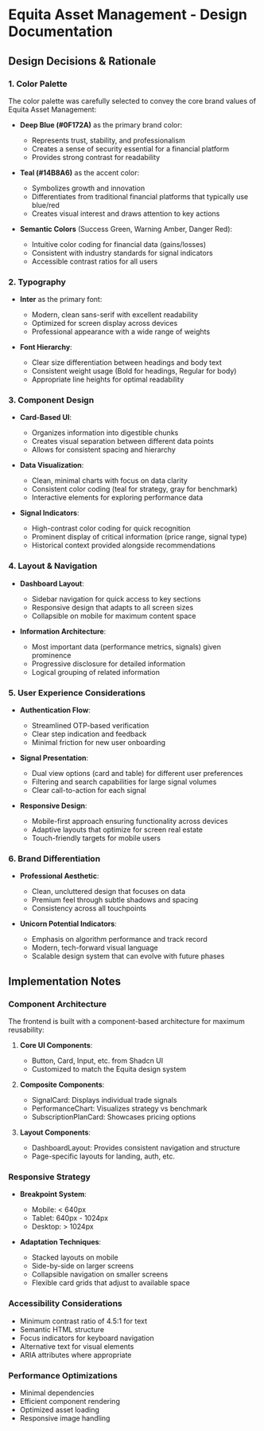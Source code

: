 # Equita Asset Management - Design Documentation

## Design Decisions & Rationale

### 1. Color Palette

The color palette was carefully selected to convey the core brand values of Equita Asset Management:

- **Deep Blue (#0F172A)** as the primary brand color:
  - Represents trust, stability, and professionalism
  - Creates a sense of security essential for a financial platform
  - Provides strong contrast for readability

- **Teal (#14B8A6)** as the accent color:
  - Symbolizes growth and innovation
  - Differentiates from traditional financial platforms that typically use blue/red
  - Creates visual interest and draws attention to key actions

- **Semantic Colors** (Success Green, Warning Amber, Danger Red):
  - Intuitive color coding for financial data (gains/losses)
  - Consistent with industry standards for signal indicators
  - Accessible contrast ratios for all users

### 2. Typography

- **Inter** as the primary font:
  - Modern, clean sans-serif with excellent readability
  - Optimized for screen display across devices
  - Professional appearance with a wide range of weights

- **Font Hierarchy**:
  - Clear size differentiation between headings and body text
  - Consistent weight usage (Bold for headings, Regular for body)
  - Appropriate line heights for optimal readability

### 3. Component Design

- **Card-Based UI**:
  - Organizes information into digestible chunks
  - Creates visual separation between different data points
  - Allows for consistent spacing and hierarchy

- **Data Visualization**:
  - Clean, minimal charts with focus on data clarity
  - Consistent color coding (teal for strategy, gray for benchmark)
  - Interactive elements for exploring performance data

- **Signal Indicators**:
  - High-contrast color coding for quick recognition
  - Prominent display of critical information (price range, signal type)
  - Historical context provided alongside recommendations

### 4. Layout & Navigation

- **Dashboard Layout**:
  - Sidebar navigation for quick access to key sections
  - Responsive design that adapts to all screen sizes
  - Collapsible on mobile for maximum content space

- **Information Architecture**:
  - Most important data (performance metrics, signals) given prominence
  - Progressive disclosure for detailed information
  - Logical grouping of related information

### 5. User Experience Considerations

- **Authentication Flow**:
  - Streamlined OTP-based verification
  - Clear step indication and feedback
  - Minimal friction for new user onboarding

- **Signal Presentation**:
  - Dual view options (card and table) for different user preferences
  - Filtering and search capabilities for large signal volumes
  - Clear call-to-action for each signal

- **Responsive Design**:
  - Mobile-first approach ensuring functionality across devices
  - Adaptive layouts that optimize for screen real estate
  - Touch-friendly targets for mobile users

### 6. Brand Differentiation

- **Professional Aesthetic**:
  - Clean, uncluttered design that focuses on data
  - Premium feel through subtle shadows and spacing
  - Consistency across all touchpoints

- **Unicorn Potential Indicators**:
  - Emphasis on algorithm performance and track record
  - Modern, tech-forward visual language
  - Scalable design system that can evolve with future phases

## Implementation Notes

### Component Architecture

The frontend is built with a component-based architecture for maximum reusability:

1. **Core UI Components**:
   - Button, Card, Input, etc. from Shadcn UI
   - Customized to match the Equita design system

2. **Composite Components**:
   - SignalCard: Displays individual trade signals
   - PerformanceChart: Visualizes strategy vs benchmark
   - SubscriptionPlanCard: Showcases pricing options

3. **Layout Components**:
   - DashboardLayout: Provides consistent navigation and structure
   - Page-specific layouts for landing, auth, etc.

### Responsive Strategy

- **Breakpoint System**:
  - Mobile: < 640px
  - Tablet: 640px - 1024px
  - Desktop: > 1024px

- **Adaptation Techniques**:
  - Stacked layouts on mobile
  - Side-by-side on larger screens
  - Collapsible navigation on smaller screens
  - Flexible card grids that adjust to available space

### Accessibility Considerations

- Minimum contrast ratio of 4.5:1 for text
- Semantic HTML structure
- Focus indicators for keyboard navigation
- Alternative text for visual elements
- ARIA attributes where appropriate

### Performance Optimizations

- Minimal dependencies
- Efficient component rendering
- Optimized asset loading
- Responsive image handling
